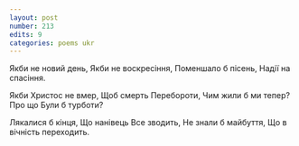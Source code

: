 ```yaml
---
layout: post
number: 213
edits: 9
categories: poems ukr
---
```


Якби не новий день,
Якби не воскресіння, 
Поменшало б пісень,
Надії на спасіння. 

Якби Христос не вмер, 
Щоб смерть 
Перебороти, 
Чим жили б ми тепер?
Про що 
Були б турботи?

Лякалися б кінця,
Що нанівець 
Все зводить,
Не знали б майбуття, 
Що в вічність переходить.
